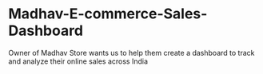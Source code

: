 # Madhav-E-commerce-Sales-Dashboard
Owner of Madhav Store wants us to help them create a dashboard to track and analyze their online sales across India
